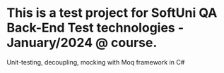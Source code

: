 # This is a test project for SoftUni QA Back-End Test technologies - January/2024 @ course.
Unit-testing, decoupling, mocking with Moq framework in C#
